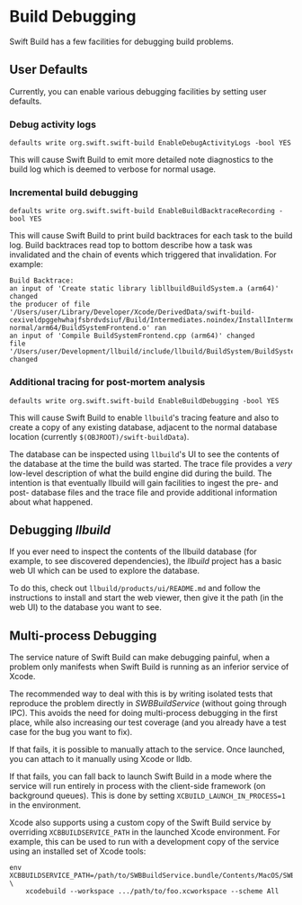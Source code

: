 # Build Debugging

Swift Build has a few facilities for debugging build problems.

## User Defaults

Currently, you can enable various debugging facilities by setting user defaults.

### Debug activity logs

```
defaults write org.swift.swift-build EnableDebugActivityLogs -bool YES
```

This will cause Swift Build to emit more detailed note diagnostics to the build log
which is deemed to verbose for normal usage.

### Incremental build debugging

```
defaults write org.swift.swift-build EnableBuildBacktraceRecording -bool YES
```

This will cause Swift Build to print build backtraces for each task to the build log. Build backtraces read top to bottom describe how a task was invalidated and the chain of events which triggered that invalidation. For example:
```
Build Backtrace:
an input of 'Create static library libllbuildBuildSystem.a (arm64)' changed
the producer of file '/Users/user/Library/Developer/Xcode/DerivedData/swift-build-cexiveldpggehwhajfsbrdvdsiuf/Build/Intermediates.noindex/InstallIntermediates/macosx/Intermediates.noindex/llbuild.build/Debug/llbuildBuildSystem.build/Objects-normal/arm64/BuildSystemFrontend.o' ran
an input of 'Compile BuildSystemFrontend.cpp (arm64)' changed
file '/Users/user/Development/llbuild/include/llbuild/BuildSystem/BuildSystem.h' changed
```

### Additional tracing for post-mortem analysis

```
defaults write org.swift.swift-build EnableBuildDebugging -bool YES
```

This will cause Swift Build to enable `llbuild`'s tracing feature and also to create
a copy of any existing database, adjacent to the normal database location
(currently `$(OBJROOT)/swift-buildData`).

The database can be inspected using `llbuild`'s UI to see the contents of the
database at the time the build was started. The trace file provides a *very*
low-level description of what the build engine did during the build. The
intention is that eventually llbuild will gain facilities to ingest the pre- and
post- database files and the trace file and provide additional information about
what happened.

## Debugging *llbuild*

If you ever need to inspect the contents of the llbuild database (for example, to see discovered dependencies), the *llbuild* project has a basic web UI which can be used to explore the database.

To do this, check out `llbuild/products/ui/README.md` and follow the instructions to install and start the web viewer, then give it the path (in the web UI) to the database you want to see.

## Multi-process Debugging

The service nature of Swift Build can make debugging painful, when a problem only manifests when Swift Build is running as an inferior service of Xcode.

The recommended way to deal with this is by writing isolated tests that reproduce the problem directly in *SWBBuildService* (without going through IPC). This avoids the need for doing multi-process debugging in the first place, while also increasing our test coverage (and you already have a test case for the bug you want to fix).

If that fails, it is possible to manually attach to the service. Once launched, you can attach to it manually using Xcode or lldb.

If that fails, you can fall back to launch Swift Build in a mode where the service will run entirely in process with the client-side framework (on background queues). This is done by setting `XCBUILD_LAUNCH_IN_PROCESS=1` in the environment.

Xcode also supports using a custom copy of the Swift Build service by overriding `XCBBUILDSERVICE_PATH` in the launched Xcode environment. For example, this can be used to run with a development copy of the service using an installed set of Xcode tools:

    env XCBBUILDSERVICE_PATH=/path/to/SWBBuildService.bundle/Contents/MacOS/SWBBuildService \
        xcodebuild --workspace .../path/to/foo.xcworkspace --scheme All
